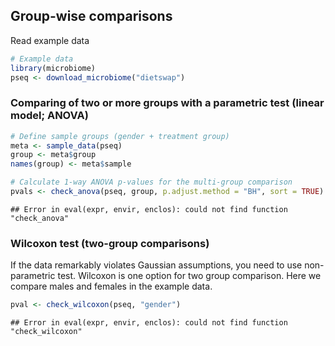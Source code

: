 
## Group-wise comparisons

Read example data


```r
# Example data
library(microbiome)
pseq <- download_microbiome("dietswap")
```

### Comparing of two or more groups with a parametric test (linear model; ANOVA)


```r
# Define sample groups (gender + treatment group)
meta <- sample_data(pseq)
group <- meta$group
names(group) <- meta$sample

# Calculate 1-way ANOVA p-values for the multi-group comparison
pvals <- check_anova(pseq, group, p.adjust.method = "BH", sort = TRUE)
```

```
## Error in eval(expr, envir, enclos): could not find function "check_anova"
```


### Wilcoxon test (two-group comparisons)

If the data remarkably violates Gaussian assumptions, you need to use
non-parametric test. Wilcoxon is one option for two group
comparison. Here we compare males and females in the example data. 


```r
pval <- check_wilcoxon(pseq, "gender")
```

```
## Error in eval(expr, envir, enclos): could not find function "check_wilcoxon"
```


